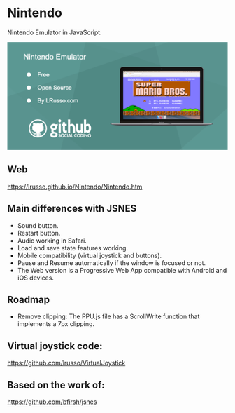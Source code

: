 # Nintendo

Nintendo Emulator in JavaScript.

![alt screenshot](https://raw.githubusercontent.com/lrusso/Nintendo/master/Nintendo.png)

## Web

https://lrusso.github.io/Nintendo/Nintendo.htm

## Main differences with JSNES

* Sound button.
* Restart button.
* Audio working in Safari.
* Load and save state features working.
* Mobile compatibility (virtual joystick and buttons).
* Pause and Resume automatically if the window is focused or not.
* The Web version is a Progressive Web App compatible with Android and iOS devices.

## Roadmap

* Remove clipping: The PPU.js file has a ScrollWrite function that implements a 7px clipping.

## Virtual joystick code:

https://github.com/lrusso/VirtualJoystick

## Based on the work of:

https://github.com/bfirsh/jsnes
